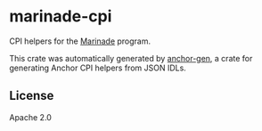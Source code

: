 # marinade-cpi

CPI helpers for the [Marinade](https://github.com/marinade-finance/liquid-staking-program) program.

This crate was automatically generated by [anchor-gen](https://github.com/saber-hq/anchor-gen), a crate for generating Anchor CPI helpers from JSON IDLs.

## License

Apache 2.0
